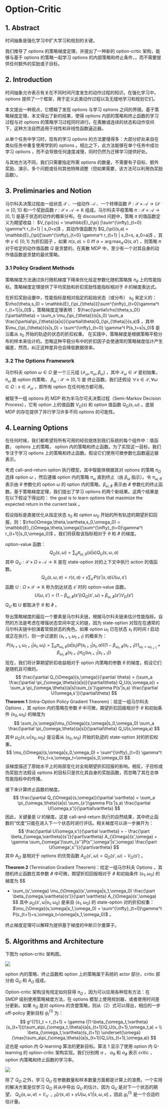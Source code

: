 # Option-Critic

## 1. Abstract

时间抽象是强化学习中扩大学习和规划的关键。

我们推导了 options 的策略梯度定理，并提出了一种新的 option-critic 架构，能够与基于 options 的策略一起学习 options 的内部策略和终止条件，，而不需要提供任何额外的奖励或子目标。 

## 2. Introduction

时间抽象允许表示有关在不同时间尺度发生的动作过程的知识。在强化学习中， options 提供了一个框架，用于定义此类动作过程以及无缝地学习和规划它们。

本文提出一种观点，它模糊了发现 options 与学习 options 之间的界限。基于策略梯度定理，本文得出了新的结果，使得 options 内部的策略和终止函数的学习过程与对 options 的策略学习过程同时进行。在离散或连续的状态和动作空间下，这种方法自然适用于线性和非线性函数逼近器。

从单个任务中学习时，现有的学习 options 的方法要慢得多：大部分好处来自在类似任务中重复使用学到的 options 。相比之下，此方法能够在单个任务中成功学习 options ，而不会导致任何速度减慢，同时仍然为迁移学习提供好处。

与其他方法不同，我们只需要指定所需 options 的数量，不需要有子目标、额外奖励、演示、多个问题或任何其他特殊调整（但如果需要，该方法可以利用伪奖励函数）。

## 3. Preliminaries and Notion

马尔科夫决策过程由一组状态 $\mathcal{S}$ 、一组动作 $\mathcal{A}$ 、一个转移函数 $P:\mathcal{S} \times \mathcal{A} \to (\mathcal{S} \to [0,1])$ 和一个奖励函数 $r:\mathcal{S} \times \mathcal{A} \to \mathbb{R}$ 组成。马尔科夫平稳策略 $\pi : \mathcal{S} \times \mathcal{A} \to [0,1]$ 是基于状态的动作的概率分布。在 discounted 问题中，策略 $\pi$ 的值函数定义为期望收益： $V_{\pi}(s) = \mathbb{E}_{\pi} [\sum^{\infty}_{t=0} \gamma^t r_{t+1} | s_0=s]$ ，其动作值函数为 $Q_{\pi}(s,a) = \mathbb{E}_{\pi}[\sum^{\infty}_{t=0} \gamma^t r_{t+1} | s_0=s, a_0=a]$ ，其中 $\gamma \in [0,1)$ 为折扣因子 。如果 $\pi(s,a)>0 \ \text{iff} \ a = \arg\max_{a'}Q(s,a')$ ，则策略 $\pi$ 对于给定的动作值函数 $Q$ 是贪婪的。在离散 MDP 中，至少有一个对其自身的动作值函数是贪婪的最优策略。

### 3.1 Policy Gradient Methods

策略梯度方法通过执行随机梯度下降来优化给定参数化随机策略族 $\pi_{\theta}$ 上的性能指标。策略梯度定理提供了平均奖励和折扣奖励性能指标相对于 $\theta$ 的梯度表达式。

在折扣奖励设置中，性能指标是相对指定的起始状态（或分布） $s_0$ 来定义的：$\rho(\theta,s_0) = \mathbb{E}_{\pi_{\theta}}[\sum^{\infty}_{t=0}\gamma^t r_{t+1}|s_0]$ 。策略梯度定理表明： $\frac{\partial\rho(\theta,s_0)}{\partial\theta} = \sum_s \mu_{\pi_{\theta}}(s|s_0) \sum_a \frac{\partial\pi_{\theta}(a|s)}{\partial\theta}Q_{\pi_{\theta}}(s,a)$ ，其中 $\mu_{\pi_{\theta}}(s|s_0) = \sum^{\infty}_{t=0} \gamma^t P(s_t=s|s_0)$ 是沿着从 $s_0$ 开始的轨迹的状态的折扣权重。 在实践中，策略梯度是根据策略平稳分布的样本来估计的。忽略这种平稳分布中的折扣因子会使通常的策略梯度估计产生偏差，然而，纠正这种差异也会降低数据效率。

### 3.2 The Options Framework

马尔科夫 option $\omega \in \Omega$ 是一个三元组 $(\mathcal{I}_{\omega},\pi_{\omega},\beta_{\omega})$ ，其中 $\mathcal{I}_{\omega} \in \mathcal{S}$ 是初始集， $\pi_{\omega}$ 是 option 内策略， $\beta_{\omega}: \mathcal{S} \to [0,1]$ 是 终止函数。我们还假设 $\forall s \in \mathcal{S},\forall \omega \in \Omega:s \in \mathcal{I}_{\omega}$ ，即所有 option 在任何地方都可用。

被赋予一组 options 的 MDP 称为半马尔可夫决策过程（Semi-Markov Decision Process），它有 option 上的值函数 $V_{\Omega}(s)$ 和 option 值函数 $Q_{\Omega}(s,\omega)$ 。底层 MDP 的存在提供了并行学习许多不同 options 的可能性。

## 4. Learning Options

在任何时候，我们都希望将所有可用的经验提炼到我们系统的每个组件中：值函数， options 上的策略， option 内的策略和终止函数。为了实现这一目标，我们专注于学习 options 上的策略和终止函数。假设它们使用可微参数化函数逼近器表示。

考虑 call-and-return option 执行模型，其中智能体根据其对 options 的策略 $\pi_{\Omega}$ 选择 option $\omega$ ，然后遵循 option 内的策略 $\pi_{\omega}$ 直到终止（由 $\beta_{\omega}$ 指示）。令 $\pi_{\omega,\theta}$ 表示由 $\theta$ 参数化的 option $\omega$ 的 option 内的策略，$\beta_{\omega,\vartheta}$ 表示由 $\vartheta$ 参数化的终止函数。基于策略梯度定理，我们提出了学习 options 的两个新结果。这两个结果是在以下假设下得出的： the goal is to learn options that maximize the expected return in the current task 。

假设指标是直接优化从指定状态 $s_0$ 和 option $\omega_0$ 开始的所有轨迹的期望折扣回报，则：$\rho(\Omega,\theta,\vartheta,s_0,\omega_0) = \mathbb{E}_{\Omega,\theta,\omega}[\sum^{\infty}_{t=0}\gamma^t r_{t+1}|s_0,\omega_0]$ 。我们将获取该指标相对于 $\theta$ 和 $\vartheta$ 的梯度。

option-value 函数：
$$
Q_{\Omega}(s,\omega) = \sum_a \pi_{\omega,\theta}(a|s)Q_U(s,\omega,a)
$$
其中 $Q_U:\mathcal{S} \times \Omega \times \mathcal{A} \to \mathbb{R}$ 是在 state-option 对的上下文中执行 action 的值函数。
$$
Q_U(s,\omega,a) = r(s,a) + \gamma \sum_{s'}P(s'|s,a)U(\omega,s')
$$
函数 $U:\Omega \times \mathcal{S} \to \mathbb{R}$ 称为到达状态 $s'$ 时的 option-value 函数。
$$
U(\omega,s') = (1 - \beta_{\omega,\vartheta}(s'))Q_{\Omega}(s',\omega) + \beta_{\omega,\vartheta}(s')V_{\Omega}(s')
$$
$Q_U$ 和 $U$ 都取决于 $\theta$ 和 $\vartheta$ 。

导出策略梯度的最后一个要素是马尔科夫链，根据马尔科夫链来估计性能指标。自然的方法是考虑在增强状态空间中定义的链，因为 state-option 对现在在通常的马尔科夫链中扮演着常规状态的角色。如果 option $\omega_t$ 已在状态 $s_t$ 的时间 $t$ 启动或正在执行，则一步过渡到 $(s_{t+1},\omega_{t+1})$ 的概率为：
$$
P(s_{t+1},\omega_{t+1}|s_t,\omega_t) = \sum_a \pi_{\omega_t,\theta}(a|s_t)P(s_{t+1}|s_t,a)((1-\beta_{\omega_{t},\vartheta}(s_{t+1}))1_{\omega_t = \omega_{t+1}} + \beta_{\omega_t,\vartheta}(s_{t+1})\pi_{\Omega}(\omega_{t+1}|s_{t+1}))
$$
现在，我们将计算期望折扣收益相对于 option 内策略的参数 $\theta$ 的梯度，假设它们是随机且可微的。
$$
\frac{\partial Q_{\Omega}(s,\omega)}{\partial \theta} = (\sum_a \frac{\partial \pi_{\omega,\theta}(a|s)}{\partial\theta} Q_U(s,\omega,a)) + \sum_a \pi_{\omega,\theta}(a|s)\sum_{s'}\gamma P(s'|s,a) \frac{\partial U(\omega,s')}{\partial\theta}
$$
**Theorem 1** (Intra-Option Policy Gradient Theorem)：给定一组马尔科夫 Options ，其 option 内的策略在参数 $\theta$ 中可微，期望折扣回报相对于 $\theta$ 和初始条件 $(s_0,\omega_0)$ 的梯度为
$$
\sum_{s,\omega}\mu_{\Omega}(s,\omega|s_0,\omega_0) \sum_a \frac{\partial \pi_{\omega,\theta}(a|s)}{\partial\theta} Q_U(s,\omega,a)
$$
其中 $\mu_{\Omega}(s,\omega|s_0,\omega_0)$ 是沿着从 $(s_0,\omega_0)$ 开始的轨迹的 state-option 对的折扣权重。
$$
\mu_{\Omega}(s,\omega|s_0,\omega_0) = \sum^{\infty}_{t=0} \gamma^t P(s_t=s,\omega_t=\omega|s_0,\omega_0)
$$
该梯度描述了原始水平上的局部变化对全局期望折扣回报的影响。相反，子目标或伪奖励方法假设 options 的目标只是优化其自身的奖励函数，而忽略了其在总体性能指标中的传播。

接下来计算终止函数的梯度。
$$
\frac{\partial Q_{\Omega}(s,\omega)}{\partial \vartheta} = \sum_a \pi_{\omega,\theta}(a|s) \sum_{s'}\gamma P(s'|s,a) \frac{\partial U(\omega,s')}{\partial\vartheta}
$$
因此，关键量是 $U$ 的梯度。这是 call-and-return 执行的自然结果，其中终止函数的“优度”只能在进入下一个状态时进行评估。相关梯度可以进一步展开为：
$$
\frac{\partial U(\omega,s')}{\partial \vartheta} = - \frac{\part \beta_{\omega,\vartheta}(s')}{\part\vartheta} A_{\Omega}(s',\omega) + \gamma \sum_{\omega'}\sum_{s''}P(s'',\omega'|s',\omega) \frac{\part U(\omega',s'')}{\part\vartheta}
$$
其中 $A_{\Omega}$ 是相对于 options 的优势函数 $A_{\Omega}(s',\omega) = Q_{\Omega}(s',\omega) - V_{\Omega}(s')$ 。

**Theorem 2** (Termination Gradient Theorem)：给定一组马尔科夫 Options ，其随机终止函数在其参数 $\vartheta$ 中可微，期望折扣回报相对于 $\vartheta$ 和初始条件 $(s_1,\omega_0)$ 的梯度为
$$
- \sum_{s',\omega} \mu_{\Omega}(s',\omega|s_1,\omega_0) \frac{\part \beta_{\omega,\vartheta}(s')}{\part \vartheta} A_{\Omega}(s',\omega)
$$
其中 $\mu_{\Omega}(s',\omega|s_1,\omega_0)$ 是来自 $(s_1,\omega_0)$ 的 state-option 对的折扣权重： $\mu_{\Omega}(s,\omega|s_1,\omega_0) = \sum^{\infty}_{t=0}\gamma^t P(s_{t+1}=s,\omega_t=\omega|s_1,\omega_0)$ 。

终止梯度定理可以解释为提供基于梯度的中断贝尔曼算子。

## 5. Algorithms and Architecture

下图为 option-critic 架构图。

![](.\1.png)

option 内的策略、终止函数和 option 上的策略属于系统的 actor 部分，critic 部分由 $Q_U$ 和 $A_{\Omega}$ 组成。

Option-critic 架构没有规定如何获得 $\pi_{\Omega}$ ，因为可以应用各种现有方法：在 SMDP 级别使用策略梯度方法，在 options 模型上使用规划器，或者使用时间差分更新。如果 $\pi_{\Omega}$ 是对 options 的贪婪策略，则从（2）式可以得出，相应的一步 off-policy 更新目标 $g^{(1)}_t$ 为：
$$
g^{(1)}_t = r_{t+1} + \gamma ((1-\beta_{\omega_t,\vartheta}(s_{t+1}))\sum_a\pi_{\omega_t,\theta}(a|s_{t+1})Q_U(s_{t+1},\omega_t,a) + \\ \beta_{\omega_t,\vartheta}(s_{t+1}) \underset{\omega}{\max}\sum_a\pi_{\omega,\theta}(a|s_{t+1})Q_U(s_{t+1},\omega,a))
$$
这也是 option 内 Q-learning 算法的更新目标。算法 1 显示了使用 option 内 Q-learning 的 option-critic 架构实现。我们分别用 $\alpha$ ， $\alpha_{\theta}$ 和 $\alpha_{\vartheta}$ 表示 critic ， option 内策略和终止函数的学习率。

![](.\2.png)

除了 $Q_{\Omega}$ 之外，学习 $Q_U$ 在参数数量和样本数量方面都是计算上的浪费。一个实用的解决方案是仅学习 $Q_{\Omega}$ 并从中导出 $Q_U$ 的估计。因为 $Q_U$ 是对下一个状态的期望， $Q_U(s,\omega,a) = \mathbb{E}_{s' \sim P}[r(s,a)+\gamma U(\omega,s')|s,\omega,a]$ 。因此 $g^{(1)}_t$ 是一个合适的估计量。



